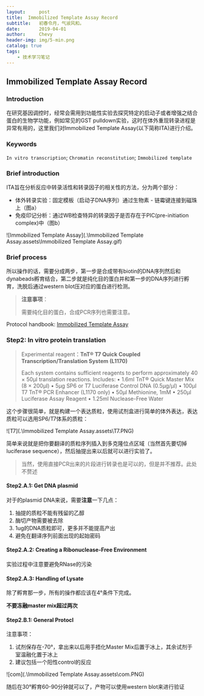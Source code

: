 ```yaml
---
layout:     post
title:	Immobilized Template Assay Record
subtitle:	初春令月，气淑风和。
date:       2019-04-01
author:     Chevy
header-img: img/5-min.png
catalog: true
tags:
    - 技术学习笔记
---
```


## Immobilized Template Assay Record

### Introduction

在研究基因调控时，经常会需用到功能性实验去探究特定的启动子或者增强之结合蛋白的生物学功能，例如常见的GST pulldown实验，这时在体外重现转录进程是异常有用的，这里我们对Immobilized Template Assay(以下简称ITA)进行介绍。

### Keywords

`In vitro transcription`; `Chromatin reconstitution`; `Immobilized template`

### Brief introduction

ITA旨在分析反应中转录活性和转录因子的相关性的方法，分为两个部分：

- 体外转录实验：固定模板（启动子DNA序列）通过生物素 - 链霉键连接到磁珠上（图a）
- 免疫印记分析：通过WB检查特异的转录因子是否存在于PIC(pre-initiation complex)中（图b）

![Immobilized Template Assay](.\Immobilized Template Assay.assets\Immobilized Template Assay.gif)

### Brief process

所以操作的话，需要分成两步，第一步是合成带有biotin的DNA序列然后和dynabeads孵育结合，第二步就是纯化目的蛋白并和第一步的DNA序列进行孵育，洗脱后通过western blot压对应的蛋白进行检测。

> **注意事项**：
>
> 需要纯化目的蛋白，合成PCR序列也需要注意。

Protocol handbook: [Immobilized Template Assay](https://link.springer.com/referencework/10.1007/978-1-4419-9863-7) 

### Step2: In vitro protein translation

> Experimental reagent：**TnT® T7 Quick Coupled Transcription/Translation System  (L1170)**
>
> Each system contains sufficient reagents to perform approximately 40 × 50μl translation reactions. Includes:
> • 1.6ml TnT® Quick Master Mix (8 × 200μl)
> • 5μg SP6 or T7 Luciferase Control DNA (0.5μg/μl)
> • 100μl T7 TnT® PCR Enhancer (L1170 only)
> • 50μl Methionine, 1mM
> • 250μl Luciferase Assay Reagent
> • 1.25ml Nuclease-Free Water

这个步骤很简单，就是构建一个表达质粒，使用试剂盒进行简单的体外表达，表达质粒可以选用SP6/T7体系的质粒：

![T7](.\Immobilized Template Assay.assets\T7.PNG)

简单来说就是把你要翻译的质粒序列插入到多克隆位点区域（当然首先要切掉luciferase sequence），然后抽提出来以后就可以进行实验了。

> 当然，使用直接PCR出来的片段进行转录也是可以的，但是并不推荐。此处不赘述

#### Step2.A.1: Get DNA plasmid

对于的plasmid DNA来说，需要**注意**一下几点：

1. 抽提的质粒不能有残留的乙醇
2. 酶切产物需要被去除
3. 1ug的DNA质粒即可，更多并不能提高产出
4. 避免在翻译序列前面出现的起始密码

#### Step2.A.2: Creating a Ribonuclease-Free Environment

实验过程中注意要避免RNase的污染

#### Step2.A.3: Handling of Lysate

除了孵育那一步，所有的操作都应该在4°条件下完成。

**不要冻融master mix超过两次**

#### Step2.B.1: General Protocl

注意事项：

1. 试剂保存在-70°，拿出来以后用手捂化Master Mix后置于冰上，其余试剂于室温融化置于冰上
2. 建议包括一个阳性control的反应

![com](.\Immobilized Template Assay.assets\com.PNG)

随后在30°孵育60-90分钟就可以了，产物可以使用western blot来进行验证